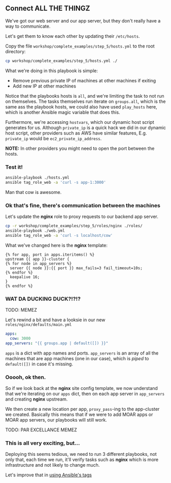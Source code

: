 ## Connect ALL THE THINGZ

We've got our web server and our app server, but they don't really have a way to communicate.

Let's get them to know each other by updating their `/etc/hosts`.

Copy the file `workshop/complete_examples/step_5/hosts.yml` to the root directory:

```sh
cp workshop/complete_examples/step_5/hosts.yml ./
```

What we're doing in this playbook is simple:

- Remove previous private IP of machines at other machines if exiting
- Add new IP at other machines

Notice that the playbooks hosts is `all`, and we're limiting the task to not run on themselves.
The tasks themselves run iterate on `groups.all`, which is the same ass the playbook hosts, we could also have used `play_hosts` here, which is another Ansible magic variable that does this.

Furthermore, we're accessing `hostvars`, which our dynamic host script generates for us.
Although `private_ip` is a quick hack we did in our dynamic host script, other providers such as AWS have similar features, E.g. `private_ip` would be `ec2_private_ip_address`.

**NOTE:** In other providers you might need to open the port between the hosts.

### Test it!

```sh
ansible-playbook ./hosts.yml
ansible tag_role_web -a 'curl -s app-1:3000'
```

Man that cow is awesome.

### Ok that's fine, there's communication between the machines

Let's update the **nginx** role to proxy requests to our backend app server.

```sh
cp -r workshop/complete_examples/step_5/roles/nginx ./roles/
ansible-playbook ./web.yml
ansible tag_role_web -a 'curl -s localhost/cow'
```

What we've changed here is the **nginx** template:

```jinja
{% for app, port in apps.iteritems() %}
upstream {{ app }}-cluster {
{% for node in app_servers %}
  server {{ node }}:{{ port }} max_fails=3 fail_timeout=10s;
{% endfor %}
  keepalive 16;
}
{% endfor %}
```

### WAT DA DUCKING DUCK?!?!?

TODO: MEMEZ

Let's rewind a bit and have a looksie in our new `roles/nginx/defaults/main.yml`

```yaml
apps:
  cow: 3000
app_servers: "{{ groups.app | default([]) }}"
```

`apps` is a dict with app names and ports.
`app_servers` is an array of all the machines that are app machines (one in our case), which is _piped_ to `default([])` in case it's missing.

### Ooooh, ok then.

So if we look back at the **nginx** site config template, we now understand that we're iterating on our `apps` dict, then on each app server in `app_servers` and creating **nginx** upstream.

We then create a new location per app, `proxy_pass`-ing to the app-cluster we created.
Basically this means that if we were to add MOAR apps or MOAR app servers, our playbooks will still work.

TODO: PAR EXCELLANCE MEMEZ


### This is all very exciting, but...

Deploying this seems tedious, we need to run 3 different playbooks, not only that, each time we run, it'll verify tasks such as **nginx** which is more infrastructure and not likely to change much.

Let's improve that in [using Ansible's tags](./6_tag_all_the_thingz.md)

